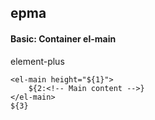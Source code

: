 ## epma
#### Basic: Container el-main
element-plus <el-main>
```
<el-main height="${1}">
	${2:<!-- Main content -->}
</el-main>
${3}
```